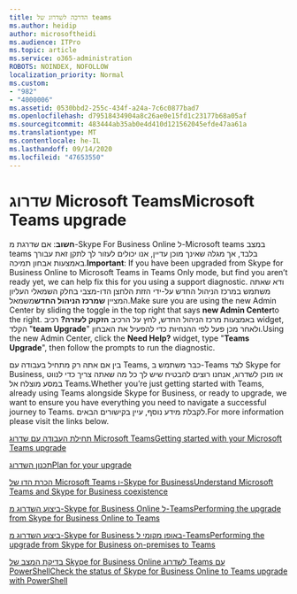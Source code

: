 ```yaml
---
title: הדרכה לשדרוג של teams
ms.author: heidip
author: microsoftheidi
ms.audience: ITPro
ms.topic: article
ms.service: o365-administration
ROBOTS: NOINDEX, NOFOLLOW
localization_priority: Normal
ms.custom:
- "982"
- "4000006"
ms.assetid: 0530bbd2-255c-434f-a24a-7c6c0877bad7
ms.openlocfilehash: d79518434904a8c26ae0e15fd1c23177b68a05af
ms.sourcegitcommit: 483444ab35ab0e4d410d121562045efde47aa61a
ms.translationtype: MT
ms.contentlocale: he-IL
ms.lasthandoff: 09/14/2020
ms.locfileid: "47653550"
---
```

# <a name="microsoft-teams-upgrade"></a><span data-ttu-id="dbfbf-102">שדרוג Microsoft Teams</span><span class="sxs-lookup"><span data-stu-id="dbfbf-102">Microsoft Teams upgrade</span></span>

<span data-ttu-id="dbfbf-103">**חשוב**: אם שדרגת מ-Skype For Business Online ל-Microsoft teams במצב teams בלבד, אך מגלה שאינך מוכן עדיין, אנו יכולים לעזור לך לתקן זאת עבורך באמצעות אבחון תמיכה.</span><span class="sxs-lookup"><span data-stu-id="dbfbf-103">**Important**: If you have been upgraded from Skype for Business Online to Microsoft Teams in Teams Only mode, but find you aren’t ready yet, we can help fix this for you using a support diagnostic.</span></span> <span data-ttu-id="dbfbf-104">ודא שאתה משתמש במרכז הניהול החדש על-ידי הזזת הלחצן הדו-מצבי בחלק השמאלי העליון המציין **שמרכז הניהול החדש**משמאל.</span><span class="sxs-lookup"><span data-stu-id="dbfbf-104">Make sure you are using the new Admin Center by sliding the toggle in the top right that says **new Admin Center**to the right.</span></span> <span data-ttu-id="dbfbf-105">באמצעות מרכז הניהול החדש, לחץ על הרכיב **הזקוק לעזרה?** רכיב widget, הקלד "**team Upgrade**" ולאחר מכן פעל לפי ההנחיות כדי להפעיל את האבחון.</span><span class="sxs-lookup"><span data-stu-id="dbfbf-105">Using the new Admin Center, click the **Need Help?** widget, type "**Teams Upgrade**", then follow the prompts to run the diagnostic.</span></span>

<span data-ttu-id="dbfbf-106">בין אם אתה רק מתחיל בעבודה עם Teams, כבר משתמש ב-Teams לצד Skype for Business, או מוכן לשדרוג, אנחנו רוצים להבטיח שיש לך כל מה שאתה צריך כדי לנווט במסע מוצלח אל Teams.</span><span class="sxs-lookup"><span data-stu-id="dbfbf-106">Whether you’re just getting started with Teams, already using Teams alongside Skype for Business, or ready to upgrade, we want to ensure you have everything you need to navigate a successful journey to Teams.</span></span> <span data-ttu-id="dbfbf-107">לקבלת מידע נוסף, עיין בקישורים הבאים.</span><span class="sxs-lookup"><span data-stu-id="dbfbf-107">For more information please visit the links below.</span></span>

[<span data-ttu-id="dbfbf-108">תחילת העבודה עם שדרוג Microsoft Teams</span><span class="sxs-lookup"><span data-stu-id="dbfbf-108">Getting started with your Microsoft Teams upgrade</span></span>](https://docs.microsoft.com/MicrosoftTeams/upgrade-start-here)

[<span data-ttu-id="dbfbf-109">תכנון השדרוג</span><span class="sxs-lookup"><span data-stu-id="dbfbf-109">Plan for your upgrade</span></span>](https://docs.microsoft.com/MicrosoftTeams/upgrade-plan-journey)

[<span data-ttu-id="dbfbf-110">הכרת הדו של Microsoft Teams ו-Skype for Business</span><span class="sxs-lookup"><span data-stu-id="dbfbf-110">Understand Microsoft Teams and Skype for Business coexistence</span></span>](https://docs.microsoft.com/MicrosoftTeams/teams-and-skypeforbusiness-coexistence-and-interoperability)

[<span data-ttu-id="dbfbf-111">ביצוע השדרוג מ-Skype for Business Online ל-Teams</span><span class="sxs-lookup"><span data-stu-id="dbfbf-111">Performing the upgrade from Skype for Business Online to Teams</span></span>](https://docs.microsoft.com/MicrosoftTeams/upgrade-to-teams-execute-skypeforbusinessonline)

[<span data-ttu-id="dbfbf-112">ביצוע השדרוג מ-Skype for Business באופן מקומי ל-Teams</span><span class="sxs-lookup"><span data-stu-id="dbfbf-112">Performing the upgrade from Skype for Business on-premises to Teams</span></span>](https://docs.microsoft.com/MicrosoftTeams/upgrade-to-teams-execute-skypeforbusinesshybridonprem)
 
[<span data-ttu-id="dbfbf-113">בדיקת המצב של Skype for Business Online לשדרוג Teams עם PowerShell</span><span class="sxs-lookup"><span data-stu-id="dbfbf-113">Check the status of Skype for Business Online to Teams upgrade with PowerShell</span></span>](https://docs.microsoft.com/powershell/module/skype/get-csteamsupgradestatus?view=skype-ps)